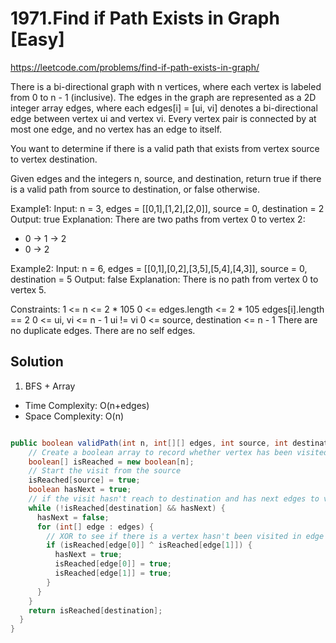 # 1971.Find if Path Exists in Graph [Easy]
https://leetcode.com/problems/find-if-path-exists-in-graph/

There is a bi-directional graph with n vertices, where each vertex is labeled from 0 to n - 1 (inclusive). The edges in the graph are represented as a 2D integer array edges, where each edges[i] = [ui, vi] denotes a bi-directional edge between vertex ui and vertex vi. Every vertex pair is connected by at most one edge, and no vertex has an edge to itself.

You want to determine if there is a valid path that exists from vertex source to vertex destination.

Given edges and the integers n, source, and destination, return true if there is a valid path from source to destination, or false otherwise.

Example1: 
Input: n = 3, edges = [[0,1],[1,2],[2,0]], source = 0, destination = 2
Output: true
Explanation: There are two paths from vertex 0 to vertex 2:
- 0 → 1 → 2
- 0 → 2

Example2: 
Input: n = 6, edges = [[0,1],[0,2],[3,5],[5,4],[4,3]], source = 0, destination = 5
Output: false
Explanation: There is no path from vertex 0 to vertex 5.

Constraints:
1 <= n <= 2 * 105
0 <= edges.length <= 2 * 105
edges[i].length == 2
0 <= ui, vi <= n - 1
ui != vi
0 <= source, destination <= n - 1
There are no duplicate edges.
There are no self edges.

## Solution


1. BFS + Array

* Time Complexity: O(n+edges)
* Space Complexity: O(n)

```java

public boolean validPath(int n, int[][] edges, int source, int destination) {
    // Create a boolean array to record whether vertex has been visited
    boolean[] isReached = new boolean[n];
    // Start the visit from the source 
    isReached[source] = true;
    boolean hasNext = true;
    // if the visit hasn't reach to destination and has next edges to visit
    while (!isReached[destination] && hasNext) {
      hasNext = false;
      for (int[] edge : edges) {
        // XOR to see if there is a vertex hasn't been visited in edge
        if (isReached[edge[0]] ^ isReached[edge[1]]) {
          hasNext = true;
          isReached[edge[0]] = true;
          isReached[edge[1]] = true;
        }
      }
    }
    return isReached[destination];
  }
}
```
